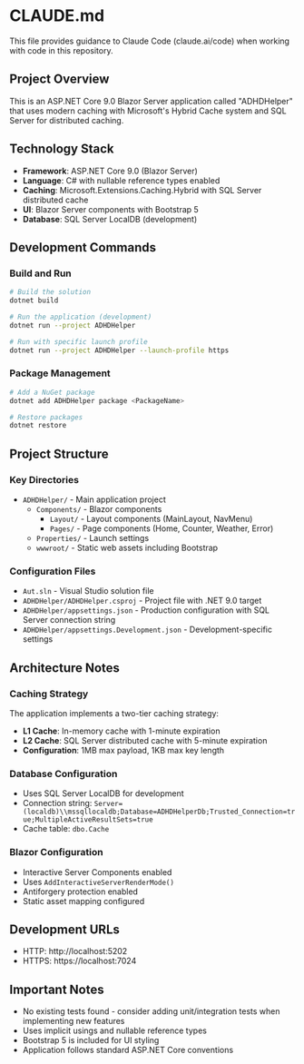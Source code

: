 # CLAUDE.md

This file provides guidance to Claude Code (claude.ai/code) when working with code in this repository.

## Project Overview

This is an ASP.NET Core 9.0 Blazor Server application called "ADHDHelper" that uses modern caching with Microsoft's Hybrid Cache system and SQL Server for distributed caching.

## Technology Stack

- **Framework**: ASP.NET Core 9.0 (Blazor Server)
- **Language**: C# with nullable reference types enabled
- **Caching**: Microsoft.Extensions.Caching.Hybrid with SQL Server distributed cache
- **UI**: Blazor Server components with Bootstrap 5
- **Database**: SQL Server LocalDB (development)

## Development Commands

### Build and Run
```bash
# Build the solution
dotnet build

# Run the application (development)
dotnet run --project ADHDHelper

# Run with specific launch profile
dotnet run --project ADHDHelper --launch-profile https
```

### Package Management
```bash
# Add a NuGet package
dotnet add ADHDHelper package <PackageName>

# Restore packages
dotnet restore
```

## Project Structure

### Key Directories
- `ADHDHelper/` - Main application project
  - `Components/` - Blazor components
    - `Layout/` - Layout components (MainLayout, NavMenu)
    - `Pages/` - Page components (Home, Counter, Weather, Error)
  - `Properties/` - Launch settings
  - `wwwroot/` - Static web assets including Bootstrap

### Configuration Files
- `Aut.sln` - Visual Studio solution file
- `ADHDHelper/ADHDHelper.csproj` - Project file with .NET 9.0 target
- `ADHDHelper/appsettings.json` - Production configuration with SQL Server connection string
- `ADHDHelper/appsettings.Development.json` - Development-specific settings

## Architecture Notes

### Caching Strategy
The application implements a two-tier caching strategy:
- **L1 Cache**: In-memory cache with 1-minute expiration
- **L2 Cache**: SQL Server distributed cache with 5-minute expiration
- **Configuration**: 1MB max payload, 1KB max key length

### Database Configuration
- Uses SQL Server LocalDB for development
- Connection string: `Server=(localdb)\\mssqllocaldb;Database=ADHDHelperDb;Trusted_Connection=true;MultipleActiveResultSets=true`
- Cache table: `dbo.Cache`

### Blazor Configuration
- Interactive Server Components enabled
- Uses `AddInteractiveServerRenderMode()`
- Antiforgery protection enabled
- Static asset mapping configured

## Development URLs
- HTTP: http://localhost:5202
- HTTPS: https://localhost:7024

## Important Notes
- No existing tests found - consider adding unit/integration tests when implementing new features
- Uses implicit usings and nullable reference types
- Bootstrap 5 is included for UI styling
- Application follows standard ASP.NET Core conventions